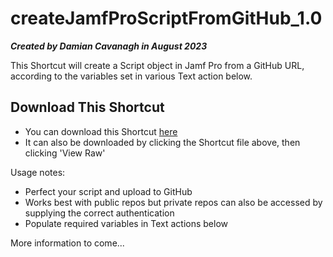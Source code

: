 # createJamfProScriptFromGitHub_1.0

***Created by Damian Cavanagh in August 2023***

This Shortcut will create a Script object in Jamf Pro from a GitHub URL, according to the variables set in various Text action below. 

## Download This Shortcut
- You can download this Shortcut [here](https://github.com/dhcav/ShortcutsForJamfPro/raw/main/createJamfProScriptFromGitHub_1.0/createJamfProScriptFromGitHub_1.0.shortcut)
- It can also be downloaded by clicking the Shortcut file above, then clicking 'View Raw'


Usage notes:
- Perfect your script and upload to GitHub
- Works best with public repos but private repos can also be accessed by supplying the correct authentication
- Populate required variables in Text actions below

More information to come...
